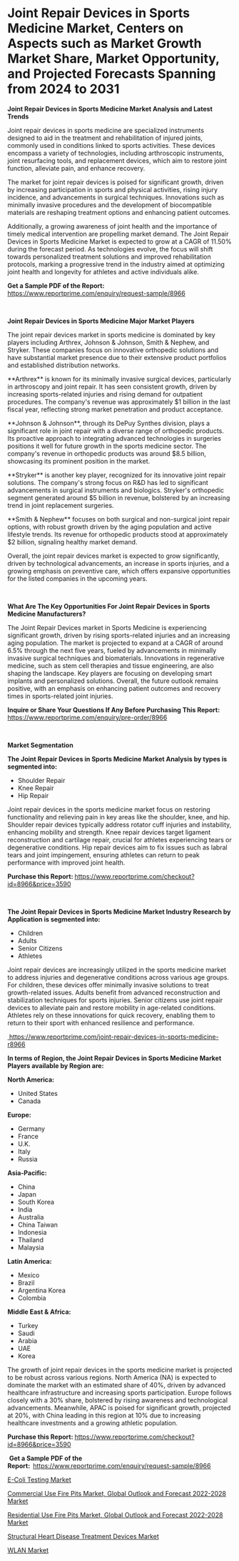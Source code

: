 <p><h1>Joint Repair Devices in Sports Medicine Market, Centers on Aspects such as Market Growth Market Share, Market Opportunity, and Projected Forecasts Spanning from 2024 to 2031</h1></p><p><strong>Joint Repair Devices in Sports Medicine Market Analysis and Latest Trends</strong></p>
<p><p>Joint repair devices in sports medicine are specialized instruments designed to aid in the treatment and rehabilitation of injured joints, commonly used in conditions linked to sports activities. These devices encompass a variety of technologies, including arthroscopic instruments, joint resurfacing tools, and replacement devices, which aim to restore joint function, alleviate pain, and enhance recovery.</p><p>The market for joint repair devices is poised for significant growth, driven by increasing participation in sports and physical activities, rising injury incidence, and advancements in surgical techniques. Innovations such as minimally invasive procedures and the development of biocompatible materials are reshaping treatment options and enhancing patient outcomes. </p><p>Additionally, a growing awareness of joint health and the importance of timely medical intervention are propelling market demand. The Joint Repair Devices in Sports Medicine Market is expected to grow at a CAGR of 11.50% during the forecast period. As technologies evolve, the focus will shift towards personalized treatment solutions and improved rehabilitation protocols, marking a progressive trend in the industry aimed at optimizing joint health and longevity for athletes and active individuals alike.</p></p>
<p><strong>Get a Sample PDF of the Report:&nbsp;</strong> <a href="https://www.reportprime.com/enquiry/request-sample/8966">https://www.reportprime.com/enquiry/request-sample/8966</a></p>
<p>&nbsp;</p>
<p><strong>Joint Repair Devices in Sports Medicine Major Market Players</strong></p>
<p><p>The joint repair devices market in sports medicine is dominated by key players including Arthrex, Johnson & Johnson, Smith & Nephew, and Stryker. These companies focus on innovative orthopedic solutions and have substantial market presence due to their extensive product portfolios and established distribution networks.</p><p>**Arthrex** is known for its minimally invasive surgical devices, particularly in arthroscopy and joint repair. It has seen consistent growth, driven by increasing sports-related injuries and rising demand for outpatient procedures. The company's revenue was approximately $1 billion in the last fiscal year, reflecting strong market penetration and product acceptance.</p><p>**Johnson & Johnson**, through its DePuy Synthes division, plays a significant role in joint repair with a diverse range of orthopedic products. Its proactive approach to integrating advanced technologies in surgeries positions it well for future growth in the sports medicine sector. The company's revenue in orthopedic products was around $8.5 billion, showcasing its prominent position in the market.</p><p>**Stryker** is another key player, recognized for its innovative joint repair solutions. The company's strong focus on R&D has led to significant advancements in surgical instruments and biologics. Stryker's orthopedic segment generated around $5 billion in revenue, bolstered by an increasing trend in joint replacement surgeries.</p><p>**Smith & Nephew** focuses on both surgical and non-surgical joint repair options, with robust growth driven by the aging population and active lifestyle trends. Its revenue for orthopedic products stood at approximately $2 billion, signaling healthy market demand.</p><p>Overall, the joint repair devices market is expected to grow significantly, driven by technological advancements, an increase in sports injuries, and a growing emphasis on preventive care, which offers expansive opportunities for the listed companies in the upcoming years.</p></p>
<p>&nbsp;</p>
<p><strong>What Are The Key Opportunities For Joint Repair Devices in Sports Medicine Manufacturers?</strong></p>
<p><p>The Joint Repair Devices market in Sports Medicine is experiencing significant growth, driven by rising sports-related injuries and an increasing aging population. The market is projected to expand at a CAGR of around 6.5% through the next five years, fueled by advancements in minimally invasive surgical techniques and biomaterials. Innovations in regenerative medicine, such as stem cell therapies and tissue engineering, are also shaping the landscape. Key players are focusing on developing smart implants and personalized solutions. Overall, the future outlook remains positive, with an emphasis on enhancing patient outcomes and recovery times in sports-related joint injuries.</p></p>
<p><strong>Inquire or Share Your Questions If Any Before Purchasing This Report:</strong> <a href="https://www.reportprime.com/enquiry/pre-order/8966">https://www.reportprime.com/enquiry/pre-order/8966</a></p>
<p>&nbsp;</p>
<p><strong>Market Segmentation</strong></p>
<p><strong>The Joint Repair Devices in Sports Medicine Market Analysis by types is segmented into:</strong></p>
<p><ul><li>Shoulder Repair</li><li>Knee Repair</li><li>Hip Repair</li></ul></p>
<p><p>Joint repair devices in the sports medicine market focus on restoring functionality and relieving pain in key areas like the shoulder, knee, and hip. Shoulder repair devices typically address rotator cuff injuries and instability, enhancing mobility and strength. Knee repair devices target ligament reconstruction and cartilage repair, crucial for athletes experiencing tears or degenerative conditions. Hip repair devices aim to fix issues such as labral tears and joint impingement, ensuring athletes can return to peak performance with improved joint health.</p></p>
<p><strong>Purchase this Report:&nbsp;</strong><a href="https://www.reportprime.com/checkout?id=8966&price=3590">https://www.reportprime.com/checkout?id=8966&price=3590</a></p>
<p>&nbsp;</p>
<p><strong>The Joint Repair Devices in Sports Medicine Market Industry Research by Application is segmented into:</strong></p>
<p><ul><li>Children</li><li>Adults</li><li>Senior Citizens</li><li>Athletes</li></ul></p>
<p><p>Joint repair devices are increasingly utilized in the sports medicine market to address injuries and degenerative conditions across various age groups. For children, these devices offer minimally invasive solutions to treat growth-related issues. Adults benefit from advanced reconstruction and stabilization techniques for sports injuries. Senior citizens use joint repair devices to alleviate pain and restore mobility in age-related conditions. Athletes rely on these innovations for quick recovery, enabling them to return to their sport with enhanced resilience and performance.</p></p>
<p><a href="https://www.reportprime.com/joint-repair-devices-in-sports-medicine-r8966">&nbsp;https://www.reportprime.com/joint-repair-devices-in-sports-medicine-r8966</a></p>
<p><strong>In terms of Region, the Joint Repair Devices in Sports Medicine Market Players available by Region are:</strong></p>
<p>
    <p> <strong> North America: </strong>
        <ul>
            <li>United States</li>
            <li>Canada</li>
        </ul>
        </p> 
    <p> <strong> Europe: </strong>
        <ul>
            <li>Germany</li>
            <li>France</li>
            <li>U.K.</li>
            <li>Italy</li>
            <li>Russia</li>
        </ul>
        </p> 
    <p> <strong> Asia-Pacific: </strong>
        <ul>
            <li>China</li>
            <li>Japan</li>
            <li>South Korea</li>
            <li>India</li>
            <li>Australia</li>
            <li>China Taiwan</li>
            <li>Indonesia</li>
            <li>Thailand</li>
            <li>Malaysia</li>
        </ul>
        </p> 
    <p> <strong> Latin America: </strong>
        <ul>
            <li>Mexico</li>
            <li>Brazil</li>
            <li>Argentina Korea</li>
            <li>Colombia</li>
        </ul>
        </p> 
    <p> <strong> Middle East & Africa: </strong>
        <ul>
            <li>Turkey</li>
            <li>Saudi</li>
            <li>Arabia</li>
            <li>UAE</li>
            <li>Korea</li>
        </ul>
    </p>
    </p>
<p><p>The growth of joint repair devices in the sports medicine market is projected to be robust across various regions. North America (NA) is expected to dominate the market with an estimated share of 40%, driven by advanced healthcare infrastructure and increasing sports participation. Europe follows closely with a 30% share, bolstered by rising awareness and technological advancements. Meanwhile, APAC is poised for significant growth, projected at 20%, with China leading in this region at 10% due to increasing healthcare investments and a growing athletic population.</p></p>
<p><strong>Purchase this Report: </strong><a href="https://www.reportprime.com/checkout?id=8966&price=3590">https://www.reportprime.com/checkout?id=8966&price=3590</a></p>
<p>&nbsp;<strong>Get a Sample PDF of the Report:&nbsp;&nbsp;</strong><a href="https://www.reportprime.com/enquiry/request-sample/8966">https://www.reportprime.com/enquiry/request-sample/8966</a></p>
<p><strong></strong></p>
<p><p><a href="https://issuu.com/reportprime-2/docs/e-coli-testing-market-size-2030.ppt_bf3faa775e50ad">E-Coli Testing Market</a></p><p><a href="https://medium.com/@karleeprice2004/this-report-on-commercial-use-fire-pits-market-global-outlook-and-forecast-2022-2028-market-is-a-b2903dbea3c9">Commercial Use Fire Pits Market, Global Outlook and Forecast 2022-2028 Market</a></p><p><a href="https://medium.com/@karleeprice2004/what-is-residential-use-fire-pits-market-global-outlook-and-forecast-2022-2028-market-bf329400285a">Residential Use Fire Pits Market, Global Outlook and Forecast 2022-2028 Market</a></p><p><a href="https://github.com/Chiragrp22/Market-Research-Report-List-6/blob/main/structural-heart-disease-treatment-devices-market.md">Structural Heart Disease Treatment Devices Market</a></p><p><a href="https://www.linkedin.com/pulse/booming-wlan-market-sector-analysis-growth-projections-till-5dp5c?trackingId=6enZPgfLR6eJlvz%2F2EGQTg%3D%3D">WLAN Market</a></p></p>